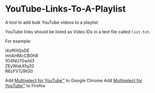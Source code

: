 # YouTube-Links-To-A-Playlist
A tool to add bulk YouTube videos to a playlist

YouTube links should be listed as Video IDs in a text file called `list.txt`.

For example: 


l4ofKIIQsDE  
mhAHMcCBOhR  
1O4NU70wId3  
ZEyWokXfq20  
R6zFV7J9tG0  

Add [Multiselect for YouTube™](https://chrome.google.com/webstore/detail/multiselect-for-youtube/gpgbiinpmelaihndlegbgfkmnpofgfei) to Google Chrome
Add [Multiselect for YouTube™](https://addons.mozilla.org/en-US/firefox/addon/multiselect-for-youtube/) to Firefox
